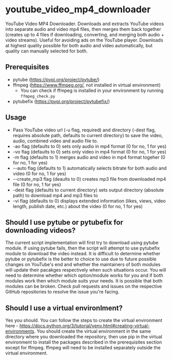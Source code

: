 # youtube_video_mp4_downloader
YouTube Video MP4 Downloader. Downloads and extracts YouTube videos into separate audio and video mp4 files, then merges them back together (creates up to 4 files if downloading, converting, and merging both audio + video streams). Useful for avoiding ads on the YouTube player. Downloads at highest quality possible for both audio and video automatically, but quality can manually selected for both.


## Prerequisites
- pytube (https://pypi.org/project/pytube/)
- ffmpeg (https://www.ffmpeg.org/, not installed in virtual environment)
  - You can check if ffmpeg is installed in your environment by running `ffmpeg_check.py`
- pytubefix (https://pypi.org/project/pytubefix/)


## Usage
* Pass YouTube video url (-u flag, required) and directory (-dest flag, requires absolute path, defaults to current directory) to save the video, audio, combined video and audio file to.
* -ao flag (defaults to 0) sets only audio in mp4 format (0 for no, 1 for yes)
* -vo flag (defaults to 0) sets only video in mp4 format (0 for no, 1 for yes)
* -m flag (defaults to 1) merges audio and video in mp4 format togeher (0 for no, 1 for yes)
* --auto flag (defaults to 1) automatically selects bitrate for both audio and video (0 for no, 1 for yes)
* --create_mp3 flag (deaults to 0) creates mp3 file from downloaded mp4 file (0 for no, 1 for yes)
* -dest flag (defaults to current directory) sets output directory (absolute path) to download mp4 and mp3 files to
* -vi flag (defaults to 0) displays extended information (likes, views, video length, publish date, etc.) about the video (0 for no, 1 for yes)


## Should I use pytube or pytubefix for downloading videos?
The current script implementation will first try to download using pytube module. If using pytube fails, then the script will attempt to use pytubefix module to download the video instead.
It is difficult to determine whether pytube or pytubefix is the better to choice to use due to future possible changes on YouTube's end and whether the maintainers of both modules will update their pacakges respectively when such situations occur.
You will need to determine whether which option/module works for you and if both modules work then which module suits your needs. It is possible that both modules can be broken. Check pull requests and issues on the respective GitHub repositories to resolve the issue you're facing.


## Should I use a virtual environlment?
Yes you should. You can follow the steps to create the virtual environment here - https://docs.python.org/3/tutorial/venv.html#creating-virtual-environments. You should create the virtual environment in the same directory where you downloaded the repository, then use pip in the virtual environment to install the packages described in the prerequisites section except for ffmpeg. ffmpeg will need to be installed separately outside the virtual environment.
